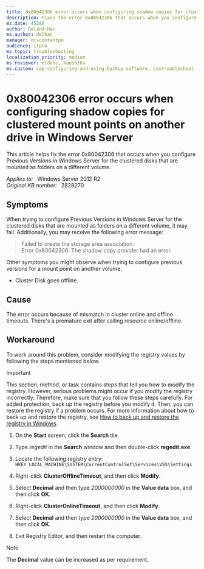 ```yaml
---
title: 0x80042306 error occurs when configuring shadow copies for clustered mount points on another drive in Windows Server
description: Fixes the error 0x80042306 that occurs when you configure Previous Versions in Windows Server for the clustered disks that are mounted as folders on a different volume.
ms.date: 45286
author: Deland-Han
ms.author: delhan
manager: dcscontentpm
audience: itpro
ms.topic: troubleshooting
localization_priority: medium
ms.reviewer: eldenc, kaushika
ms.custom: sap:configuring-and-using-backup-software, csstroubleshoot
---
```

# 0x80042306 error occurs when configuring shadow copies for clustered mount points on another drive in Windows Server

This article helps fix the error 0x80042306 that occurs when you configure Previous Versions in Windows Server for the clustered disks that are mounted as folders on a different volume.

_Applies to:_ &nbsp; Windows Server 2012 R2  
_Original KB number:_ &nbsp; 2828270

## Symptoms

When trying to configure Previous Versions in Windows Server for the clustered disks that are mounted as folders on a different volume, it may fail. Additionally, you may receive the following error message:

> Failed to create the storage area association.  
Error 0x80042306: The shadow copy provider had an error.  

Other symptoms you might observe when trying to configure previous versions for a mount point on another volume:

- Cluster Disk goes offline.

## Cause

The error occurs because of mismatch in cluster online and offline timeouts. There's a premature exit after calling resource online/offline.

## Workaround

To work around this problem, consider modifying the registry values by following the steps mentioned below.

> [!IMPORTANT]
> This section, method, or task contains steps that tell you how to modify the registry. However, serious problems might occur if you modify the registry incorrectly. Therefore, make sure that you follow these steps carefully. For added protection, back up the registry before you modify it. Then, you can restore the registry if a problem occurs. For more information about how to back up and restore the registry, see [How to back up and restore the registry in Windows](https://support.microsoft.com/help/322756).

1. On the **Start** screen, click the **Search** tile.
2. Type *regedit* in the **Search** window and then double-click **regedit.exe**.
3. Locate the following registry entry:  
    `HKEY_LOCAL_MACHINE\SYSTEM\CurrentControlSet\Services\VSS\Settings`

4. Right-click **ClusterOfflineTimeout**, and then click **Modify**.
5. Select **Decimal** and then type *2000000000* in the **Value data** box, and then click **OK**.
6. Right-click **ClusterOnlineTimeout**, and then click **Modify**.
7. Select **Decimal** and then type *2000000000* in the **Value data** box, and then click **OK**.
8. Exit Registry Editor, and then restart the computer.

> [!NOTE]
> The **Decimal** value can be increased as per requirement.
